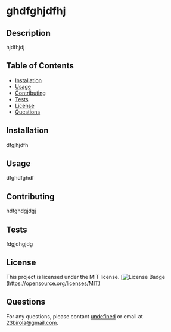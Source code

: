 # ghdfghjdfhj

## Description
hjdfhjdj

## Table of Contents
- [Installation](#installation)
- [Usage](#usage)
- [Contributing](#contributing)
- [Tests](#tests)
- [License](#license)
- [Questions](#questions)

## Installation
dfgjhjdfh

## Usage
dfghdfghdf

## Contributing
hdfghdgjdgj

## Tests
fdgjdhgjdg

## License
This project is licensed under the MIT license. [![License Badge](https://img.shields.io/badge/License-MIT-blue.svg)(https://opensource.org/licenses/MIT)

## Questions
For any questions, please contact [undefined](https://github.com/undefined) or email at 23birola@gmail.com.